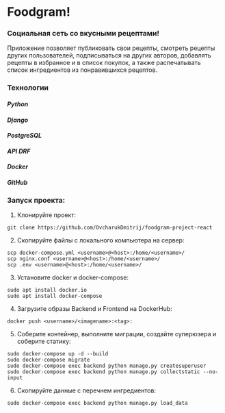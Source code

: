 # Foodgram!
### Cоциальная сеть со вкусными рецептами!

Приложение позволяет публиковать свои рецепты,
смотреть рецепты других пользователей,
подписываться на других авторов, добавлять рецепты в избранное и в
список покупок, а также распечатывать список ингредиентов из понравившихся рецептов.

### Технологии

#### *Python*
#### *Django*
#### *PostgreSQL*
#### *API DRF*
#### *Docker*
#### *GitHub*

### Запуск проекта:
1. Клонируйте проект:
```
git clone https://github.com/OvcharukDmitrij/foodgram-project-react
```
2. Скопируйте файлы с локального компьютера на сервер:
```
scp docker-compose.yml <username>@<host>:/home/<username>/
scp nginx.conf <username>@<host>:/home/<username>/
scp .env <username>@<host>:/home/<username>/
```
3. Установите docker и docker-compose:
```
sudo apt install docker.io 
sudo apt install docker-compose
```
4. Загрузите образы Backend и Frontend на DockerHub:
```
docker push <username>/<imagename>:<tag>: 
```
5. Соберите контейнер, выполните миграции, создайте суперюзера и соберите статику:
```
sudo docker-compose up -d --build
sudo docker-compose migrate
sudo docker-compose exec backend python manage.py createsuperuser
sudo docker-compose exec backend python manage.py collectstatic --no-input
```
6. Скопируйте данные с перечнем ингредиентов:
```
sudo docker-compose exec backend python manage.py load_data
```

